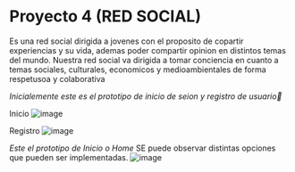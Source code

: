 # Proyecto 4 (RED SOCIAL)

Es una red social dirigida a jovenes con el proposito de copartir experiencias y su vida, ademas poder compartir opinion en distintos temas del mundo.
Nuestra red social va dirigida a tomar conciencia en cuanto a temas sociales, culturales, economicos y medioambientales de forma respetusoa y colaborativa

_Inicialemente este es el prototipo de inicio de seion y registro de usuario🍒_

Inicio
![image](https://user-images.githubusercontent.com/94127469/149954514-501f773c-1f67-4673-a2dd-bc7b3ffd21fa.png)

Registro
![image](https://user-images.githubusercontent.com/94127469/149954601-1e5bce47-f333-408a-ac7c-ab1226b1088b.png)

_Este el prototipo de Inicio o Home_
 SE puede observar distintas opciones que pueden ser implementadas.
 ![image](https://user-images.githubusercontent.com/94127469/149955025-ab2f6770-3f1b-47b8-b685-bb264edeb72d.png)


